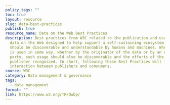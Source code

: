 ```yaml
---
policy_tags: ""
toc: true
layout: resource
slug: data-best-practices
publish: true
resource_name: Data on the Web Best Practices
description: Best practices from W3C related to the publication and usage of
  data on the Web designed to help support a self-sustaining ecosystem. Data
  should be discoverable and understandable by humans and machines. Where data
  is used in some way, whether by the originator of the data or by an external
  party, such usage should also be discoverable and the efforts of the data
  publisher recognized. In short, following these Best Practices will facilitate
  interaction between publishers and consumers.
source: W3C
category: Data management & governance
tags:
  - data management
format: ""
link: https://www.w3.org/TR/dwbp/
---
```


